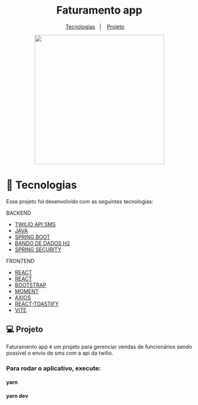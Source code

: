 <h1 align="center">
    Faturamento app
</h1>

<p align="center">
  <a href="#tecnologias">Tecnologias</a>&nbsp;&nbsp;&nbsp;|&nbsp;&nbsp;&nbsp;
  <a href="#-projeto">Projeto</a>&nbsp;&nbsp;&nbsp;&nbsp;&nbsp;&nbsp;
</p>


<div  align="center" style="border-radius: 5px">
  <img src="https://user-images.githubusercontent.com/67429807/202930060-24790c90-4fd6-4703-933e-c5bc3ad3325d.png" height="350"/>
</div>

<h1 id="tecnologias"> 🚀 Tecnologias</h1>

Esse projeto foi desenvolvido com as seguintes tecnologias:

BACKEND
- [TWILIO API SMS](https://www.twilio.com/pt-br/)
- [JAVA](https://www.java.com/pt-BR/)
- [SPRING BOOT](https://spring.io/projects/spring-boot)
- [BANDO DE DADOS H2](https://www.h2database.com/html/main.html)
- [SPRING SECURITY](https://spring.io/projects/spring-security)

FRONTEND
- [REACT](https://pt-br.reactjs.org/)
- [REACT](https://react-icons.github.io/react-icons/)
- [BOOTSTRAP](https://pt-br.reactjs.org/)
- [MOMENT](https://momentjs.com/)
- [AXIOS](https://axios-http.com/ptbr/docs/intro)
- [REACT-TOASTIFY](https://fkhadra.github.io/react-toastify/introduction)
- [VITE](https://vitejs.dev/)


## 💻 Projeto
Faturamento app é um projeto para gerenciar vendas de funcionários sendo possível o envio de sms com a api da twilio.




<h3>Para rodar o aplicativo, execute:</h3>
<h4>yarn</h4>
<h4>yarn dev  </h4>

